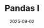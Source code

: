 ---
layout: lecture
number: 2
date: 2025-09-02
published: true
title: Pandas I
presented_by: Josh Grossman
slido:
recording: https://youtu.be/qp6XGv2o8UE?si=nk_VWNfSdYfGxq8J
askademia: https://www.askademia.org/ds100/ds100-upload-1757036337
files:
  slides: https://docs.google.com/presentation/d/1o-rQ7HQlkyWfX_Sz2r2F0ZbqYRHNnnDAykoJjyq_gfM/edit?usp=sharing
  pdf_slides:
  code: https://data100.datahub.berkeley.edu/hub/user-redirect/git-pull?repo=https%3A%2F%2Fgithub.com%2FDS-100%2Ffa25-student&branch=main&urlpath=lab%2Ftree%2Ffa25-student%2Flecture%2Flec02%2Flec02.ipynb
  code_html:
  notebook:
  notes: 
  additional_files:
    - name:
      link:
      target: #or leave empty
---